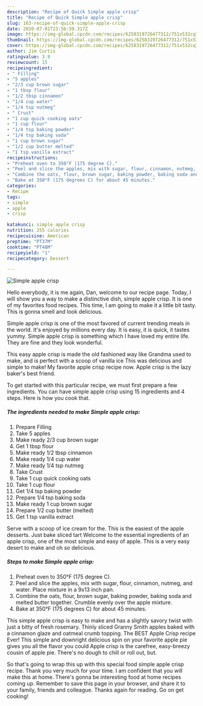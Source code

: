 ```yaml
---
description: "Recipe of Quick Simple apple crisp"
title: "Recipe of Quick Simple apple crisp"
slug: 163-recipe-of-quick-simple-apple-crisp
date: 2020-07-01T23:56:59.317Z
image: https://img-global.cpcdn.com/recipes/6258319726477312/751x532cq70/simple-apple-crisp-recipe-main-photo.jpg
thumbnail: https://img-global.cpcdn.com/recipes/6258319726477312/751x532cq70/simple-apple-crisp-recipe-main-photo.jpg
cover: https://img-global.cpcdn.com/recipes/6258319726477312/751x532cq70/simple-apple-crisp-recipe-main-photo.jpg
author: Jim Curtis
ratingvalue: 3.9
reviewcount: 15
recipeingredient:
- " Filling"
- "5 apples"
- "2/3 cup brown sugar"
- "1 tbsp flour"
- "1/2 tbsp cinnamon"
- "1/4 cup water"
- "1/4 tsp nutmeg"
- " Crust"
- "1 cup quick cooking oats"
- "1 cup flour"
- "1/4 tsp baking powder"
- "1/4 tsp baking soda"
- "1 cup brown sugar"
- "1/2 cup butter melted"
- "1 tsp vanilla extract"
recipeinstructions:
- "Preheat oven to 350°F (175 degree C)."
- "Peel and slice the apples, mix with sugar, flour, cinnamon, nutmeg, and water. Place mixture in a 9x13 inch pan."
- "Combine the oats, flour, brown sugar, baking powder, baking soda and melted butter together. Crumble evenly over the apple mixture."
- "Bake at 350°F (175 degrees C) for about 45 minutes."
categories:
- Recipe
tags:
- simple
- apple
- crisp

katakunci: simple apple crisp 
nutrition: 255 calories
recipecuisine: American
preptime: "PT37M"
cooktime: "PT48M"
recipeyield: "1"
recipecategory: Dessert

---
```



![Simple apple crisp](https://img-global.cpcdn.com/recipes/6258319726477312/751x532cq70/simple-apple-crisp-recipe-main-photo.jpg)

Hello everybody, it is me again, Dan, welcome to our recipe page. Today, I will show you a way to make a distinctive dish, simple apple crisp. It is one of my favorites food recipes. This time, I am going to make it a little bit tasty. This is gonna smell and look delicious.

Simple apple crisp is one of the most favored of current trending meals in the world. It's enjoyed by millions every day. It is easy, it is quick, it tastes yummy. Simple apple crisp is something which I have loved my entire life. They are fine and they look wonderful.

This easy apple crisp is made the old fashioned way like Grandma used to make, and is perfect with a scoop of vanilla ice This was delicious and simple to make! My favorite apple crisp recipe now. Apple crisp is the lazy baker&#39;s best friend.


To get started with this particular recipe, we must first prepare a few ingredients. You can have simple apple crisp using 15 ingredients and 4 steps. Here is how you cook that.

##### The ingredients needed to make Simple apple crisp:

1. Prepare  Filling
1. Take 5 apples
1. Make ready 2/3 cup brown sugar
1. Get 1 tbsp flour
1. Make ready 1/2 tbsp cinnamon
1. Make ready 1/4 cup water
1. Make ready 1/4 tsp nutmeg
1. Take  Crust
1. Take 1 cup quick cooking oats
1. Take 1 cup flour
1. Get 1/4 tsp baking powder
1. Prepare 1/4 tsp baking soda
1. Make ready 1 cup brown sugar
1. Prepare 1/2 cup butter (melted)
1. Get 1 tsp vanilla extract


Serve with a scoop of ice cream for the. This is the easiest of the apple desserts. Just bake sliced tart Welcome to the essential ingredients of an apple crisp, one of the most simple and easy of apple. This is a very easy desert to make and oh so delicious. 

##### Steps to make Simple apple crisp:

1. Preheat oven to 350°F (175 degree C).
1. Peel and slice the apples, mix with sugar, flour, cinnamon, nutmeg, and water. Place mixture in a 9x13 inch pan.
1. Combine the oats, flour, brown sugar, baking powder, baking soda and melted butter together. Crumble evenly over the apple mixture.
1. Bake at 350°F (175 degrees C) for about 45 minutes.


This simple apple crisp is easy to make and has a slightly savory twist with just a bitty of fresh rosemary. Thinly sliced Granny Smith apples baked with a cinnamon glaze and oatmeal crumb topping. The BEST Apple Crisp recipe Ever! This simple and downright delicious spin on your favorite apple pie gives you all the flavor you could Apple crisp is the carefree, easy-breezy cousin of apple pie. There&#39;s no dough to chill or roll out, but. 

So that's going to wrap this up with this special food simple apple crisp recipe. Thank you very much for your time. I am confident that you will make this at home. There's gonna be interesting food at home recipes coming up. Remember to save this page in your browser, and share it to your family, friends and colleague. Thanks again for reading. Go on get cooking!
